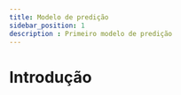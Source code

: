 ```yaml
---
title: Modelo de predição
sidebar_position: 1
description : Primeiro modelo de predição
---
```


# Introdução